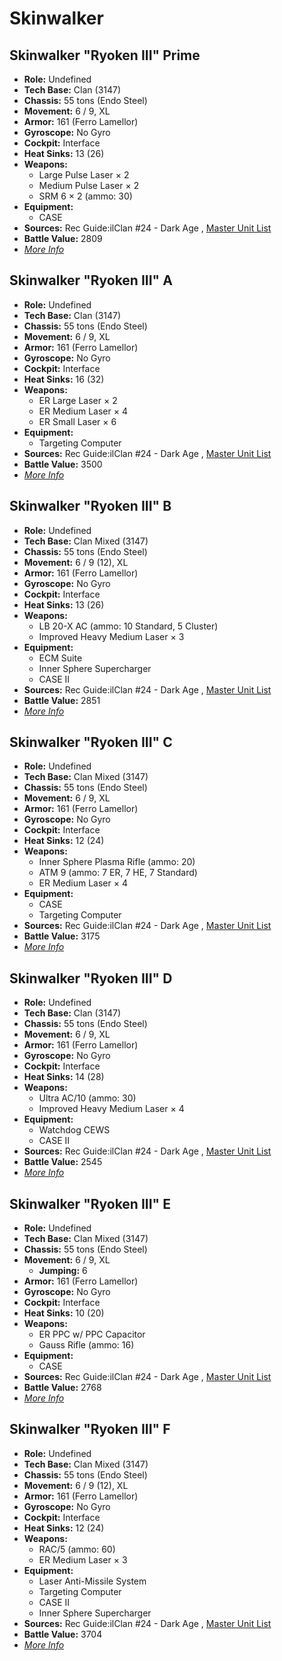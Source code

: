 # Skinwalker 

## Skinwalker "Ryoken III" Prime 

- **Role:** Undefined 
- **Tech Base:** Clan (3147) 
- **Chassis:** 55 tons (Endo Steel) 
- **Movement:** 6 / 9, XL 
- **Armor:** 161 (Ferro Lamellor) 
- **Gyroscope:** No Gyro 
- **Cockpit:** Interface 
- **Heat Sinks:** 13 (26) 
- **Weapons:** 
  - Large Pulse Laser × 2 
  - Medium Pulse Laser × 2 
  - SRM 6 × 2 (ammo: 30) 
- **Equipment:** 
  - CASE 
- **Sources:** Rec Guide:ilClan #24 - Dark Age , [Master Unit List](http://masterunitlist.info/Unit/Details/8448/ryoken-iii-skinwalker-prime) 
- **Battle Value:** 2809 
- [*More Info*](skinwalker/skinwalker_prime.md) 

## Skinwalker "Ryoken III" A 

- **Role:** Undefined 
- **Tech Base:** Clan (3147) 
- **Chassis:** 55 tons (Endo Steel) 
- **Movement:** 6 / 9, XL 
- **Armor:** 161 (Ferro Lamellor) 
- **Gyroscope:** No Gyro 
- **Cockpit:** Interface 
- **Heat Sinks:** 16 (32) 
- **Weapons:** 
  - ER Large Laser × 2 
  - ER Medium Laser × 4 
  - ER Small Laser × 6 
- **Equipment:** 
  - Targeting Computer 
- **Sources:** Rec Guide:ilClan #24 - Dark Age , [Master Unit List](http://masterunitlist.info/Unit/Details/8449/ryoken-iii-skinwalker-a) 
- **Battle Value:** 3500 
- [*More Info*](skinwalker/skinwalker_a.md) 

## Skinwalker "Ryoken III" B 

- **Role:** Undefined 
- **Tech Base:** Clan Mixed (3147) 
- **Chassis:** 55 tons (Endo Steel) 
- **Movement:** 6 / 9 (12), XL 
- **Armor:** 161 (Ferro Lamellor) 
- **Gyroscope:** No Gyro 
- **Cockpit:** Interface 
- **Heat Sinks:** 13 (26) 
- **Weapons:** 
  - LB 20-X AC (ammo: 10 Standard, 5 Cluster) 
  - Improved Heavy Medium Laser × 3 
- **Equipment:** 
  - ECM Suite 
  - Inner Sphere Supercharger 
  - CASE II 
- **Sources:** Rec Guide:ilClan #24 - Dark Age , [Master Unit List](http://masterunitlist.info/Unit/Details/8450/ryoken-iii-skinwalker-b) 
- **Battle Value:** 2851 
- [*More Info*](skinwalker/skinwalker_b.md) 

## Skinwalker "Ryoken III" C 

- **Role:** Undefined 
- **Tech Base:** Clan Mixed (3147) 
- **Chassis:** 55 tons (Endo Steel) 
- **Movement:** 6 / 9, XL 
- **Armor:** 161 (Ferro Lamellor) 
- **Gyroscope:** No Gyro 
- **Cockpit:** Interface 
- **Heat Sinks:** 12 (24) 
- **Weapons:** 
  - Inner Sphere Plasma Rifle (ammo: 20) 
  - ATM 9 (ammo: 7 ER, 7 HE, 7 Standard) 
  - ER Medium Laser × 4 
- **Equipment:** 
  - CASE 
  - Targeting Computer 
- **Sources:** Rec Guide:ilClan #24 - Dark Age , [Master Unit List](http://masterunitlist.info/Unit/Details/8451/ryoken-iii-skinwalker-c) 
- **Battle Value:** 3175 
- [*More Info*](skinwalker/skinwalker_c.md) 

## Skinwalker "Ryoken III" D 

- **Role:** Undefined 
- **Tech Base:** Clan (3147) 
- **Chassis:** 55 tons (Endo Steel) 
- **Movement:** 6 / 9, XL 
- **Armor:** 161 (Ferro Lamellor) 
- **Gyroscope:** No Gyro 
- **Cockpit:** Interface 
- **Heat Sinks:** 14 (28) 
- **Weapons:** 
  - Ultra AC/10 (ammo: 30) 
  - Improved Heavy Medium Laser × 4 
- **Equipment:** 
  - Watchdog CEWS 
  - CASE II 
- **Sources:** Rec Guide:ilClan #24 - Dark Age , [Master Unit List](http://masterunitlist.info/Unit/Details/8452/ryoken-iii-skinwalker-d) 
- **Battle Value:** 2545 
- [*More Info*](skinwalker/skinwalker_d.md) 

## Skinwalker "Ryoken III" E 

- **Role:** Undefined 
- **Tech Base:** Clan Mixed (3147) 
- **Chassis:** 55 tons (Endo Steel) 
- **Movement:** 6 / 9, XL 
  - **Jumping:** 6 
- **Armor:** 161 (Ferro Lamellor) 
- **Gyroscope:** No Gyro 
- **Cockpit:** Interface 
- **Heat Sinks:** 10 (20) 
- **Weapons:** 
  - ER PPC w/ PPC Capacitor 
  - Gauss Rifle (ammo: 16) 
- **Equipment:** 
  - CASE 
- **Sources:** Rec Guide:ilClan #24 - Dark Age , [Master Unit List](http://masterunitlist.info/Unit/Details/8453/ryoken-iii-skinwalker-e) 
- **Battle Value:** 2768 
- [*More Info*](skinwalker/skinwalker_e.md) 

## Skinwalker "Ryoken III" F 

- **Role:** Undefined 
- **Tech Base:** Clan Mixed (3147) 
- **Chassis:** 55 tons (Endo Steel) 
- **Movement:** 6 / 9 (12), XL 
- **Armor:** 161 (Ferro Lamellor) 
- **Gyroscope:** No Gyro 
- **Cockpit:** Interface 
- **Heat Sinks:** 12 (24) 
- **Weapons:** 
  - RAC/5 (ammo: 60) 
  - ER Medium Laser × 3 
- **Equipment:** 
  - Laser Anti-Missile System 
  - Targeting Computer 
  - CASE II 
  - Inner Sphere Supercharger 
- **Sources:** Rec Guide:ilClan #24 - Dark Age , [Master Unit List](http://masterunitlist.info/Unit/Details/8454/ryoken-iii-skinwalker-f) 
- **Battle Value:** 3704 
- [*More Info*](skinwalker/skinwalker_f.md) 

